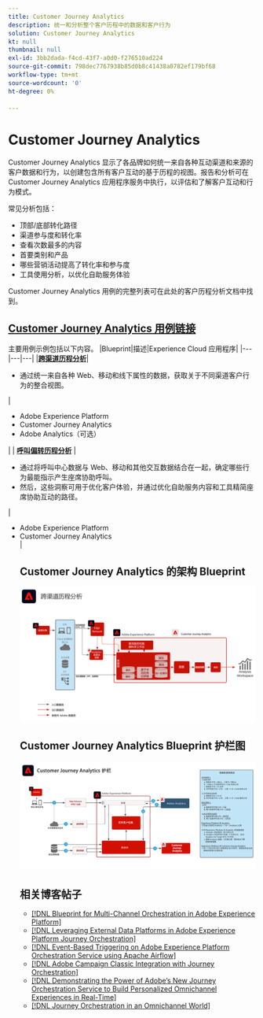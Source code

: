 ```yaml
---
title: Customer Journey Analytics
description: 统一和分析整个客户历程中的数据和客户行为
solution: Customer Journey Analytics
kt: null
thumbnail: null
exl-id: 3bb2dada-f4cd-43f7-a0d0-f276510ad224
source-git-commit: 798dec7767938b85d0b8c41438a0782ef179bf68
workflow-type: tm+mt
source-wordcount: '0'
ht-degree: 0%

---
```


# Customer Journey Analytics

Customer Journey Analytics 显示了各品牌如何统一来自各种互动渠道和来源的客户数据和行为，以创建包含所有客户互动的基于历程的视图。报告和分析可在 Customer Journey Analytics 应用程序服务中执行，以评估和了解客户互动和行为模式。

常见分析包括：

* 顶部/底部转化路径
* 渠道参与度和转化率
* 查看次数最多的内容
* 首要类别和产品
* 哪些营销活动提高了转化率和参与度
* 工具使用分析，以优化自助服务体验

Customer Journey Analytics 用例的完整列表可在此处的客户历程分析文档中找到。

## [Customer Journey Analytics 用例链接](https://experienceleague.adobe.com/docs/analytics-platform/using/cja-usecases/cja-usecases.html?lang=zh-Hans)

主要用例示例包括以下内容。
|Blueprint|描述|Experience Cloud 应用程序|
|---|---|---|
|**[跨渠道历程分析](https://experienceleague.adobe.com/docs/analytics-platform/using/cja-usecases/cross-channel.html?lang=zh-Hans)**| <ul><li>通过统一来自各种 Web、移动和线下属性的数据，获取关于不同渠道客户行为的整合视图。</li></ul> | <ul><li>Adobe Experience Platform</li><li>Customer Journey Analytics</li><li>Adobe Analytics（可选）</li></ul>|
| **[呼叫偏转历程分析](https://experienceleague.adobe.com/docs/analytics-platform/using/cja-usecases/call-center.html?lang=zh-Hans)** | <ul><li>通过将呼叫中心数据与 Web、移动和其他交互数据结合在一起，确定哪些行为最能指示产生座席协助呼叫。</li><li>然后，这些洞察可用于优化客户体验，并通过优化自助服务内容和工具精简座席协助互动的路径。  </li></ul> | <ul><li>Adobe Experience Platform</li><li>Customer Journey Analytics</li> |

## Customer Journey Analytics 的架构 Blueprint

![架构图](assets/CJA.svg)

## Customer Journey Analytics Blueprint 护栏图

![护栏图](assets/cja_guardrails.svg)

## 相关博客帖子

* [[!DNL Blueprint for Multi-Channel Orchestration in Adobe Experience Platform]](https://medium.com/adobetech/blueprint-for-multi-channel-orchestration-in-adobe-experience-platform-c68317e94184)
* [[!DNL Leveraging External Data Platforms in Adobe Experience Platform Journey Orchestration]](https://medium.com/adobetech/leveraging-external-data-platforms-in-adobe-experience-platform-journey-orchestration-54fc6134fe17)
* [[!DNL Event-Based Triggering on Adobe Experience Platform Orchestration Service using Apache Airflow]](https://medium.com/adobetech/event-based-triggering-on-adobe-experience-platform-orchestration-service-using-apache-airflow-8607b28251f1)
* [[!DNL Adobe Campaign Classic Integration with Journey Orchestration]](https://medium.com/adobetech/adobe-campaign-classic-integration-with-journey-orchestration-ae577653281)
* [[!DNL Demonstrating the Power of Adobe’s New Journey Orchestration Service to Build Personalized Omnichannel Experiences in Real-Time]](https://medium.com/adobetech/demonstrating-the-power-of-adobes-new-journey-orchestration-service-to-build-personalized-aa60d88cd34)
* [[!DNL Journey Orchestration in an Omnichannel World]](https://medium.com/adobetech/journey-orchestration-in-an-omnichannel-world-3a2d32d556d9)
